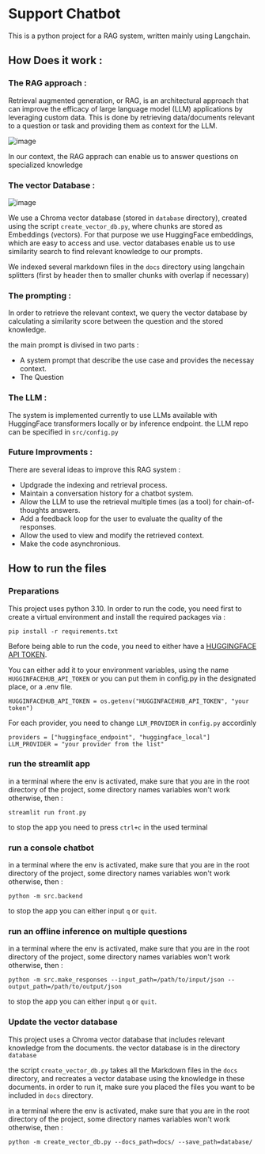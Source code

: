# Support Chatbot

This is a python project for a RAG system, written mainly using Langchain.

## How Does it work :

### The RAG approach :

Retrieval augmented generation, or RAG, is an architectural approach that can improve the efficacy of large language model (LLM) applications by leveraging custom data. This is done by retrieving data/documents relevant to a question or task and providing them as context for the LLM.


![image](https://github.com/nizar139/support-chatbot/assets/93913464/03b6b43a-fa43-4810-9c9b-4de5df2cebae)


In our context, the RAG apprach can enable us to answer questions on specialized knowledge

### The vector Database :

![image](https://github.com/nizar139/support-chatbot/assets/93913464/5dc21c5a-d579-47d2-bc05-379402a90b13)


We use a Chroma vector database (stored in `database` directory), created using the script `create_vector_db.py`, where chunks are stored as Embeddings (vectors). For that purpose we use HuggingFace embeddings, which are easy to access and use. vector databases enable us to use similarity search to find relevant knowledge to our prompts.

We indexed several markdown files in the `docs` directory using langchain splitters (first by header then to smaller chunks with overlap if necessary)

### The prompting :

In order to retrieve the relevant context, we query the vector database by calculating a similarity score between the question and the stored knowledge.

the main prompt is divised in two parts :
- A system prompt that describe the use case and provides the necessay context.
- The Question

### The LLM :

The system is implemented currently to use LLMs available with HuggingFace transformers locally or by inference endpoint. the LLM repo can be specified in `src/config.py`

### Future Improvments :

There are several ideas to improve this RAG system :

- Updgrade the indexing and retrieval process.
- Maintain a conversation history for a chatbot system.
- Allow the LLM to use the retrieval multiple times (as a tool) for chain-of-thoughts answers.
- Add a feedback loop for the user to evaluate the quality of the responses.
- Allow the used to view and modify the retrieved context.
- Make the code asynchronious.

## How to run the files

### Preparations

This project uses python 3.10. In order to run the code, you need first to create a virtual environment and install the required packages via :

```
pip install -r requirements.txt
```

Before being able to run the code, you need to either have a [HUGGINGFACE API TOKEN](https://huggingface.co/settings/tokens).

You can either add it to your environment variables, using the name `HUGGINFACEHUB_API_TOKEN`
or you can put them in config.py in the designated place, or a .env file.

```                          
HUGGINFACEHUB_API_TOKEN = os.getenv("HUGGINFACEHUB_API_TOKEN", "your token") 
```

For each provider, you need to change `LLM_PROVIDER` in `config.py` accordinly 
```
providers = ["huggingface_endpoint", "huggingface_local"]
LLM_PROVIDER = "your provider from the list"
``` 

### run the streamlit app 

in a terminal where the env is activated, make sure that you are in the root directory of the project, some directory names variables won't work otherwise, then :
```
streamlit run front.py
```
to stop the app you need to press `ctrl+c` in the used terminal

### run a console chatbot

in a terminal where the env is activated, make sure that you are in the root directory of the project, some directory names variables won't work otherwise, then :
```
python -m src.backend
```
to stop the app you can either input `q` or `quit`.

### run an offline inference on multiple questions

in a terminal where the env is activated, make sure that you are in the root directory of the project, some directory names variables won't work otherwise, then :
```
python -m src.make_responses --input_path=/path/to/input/json --output_path=/path/to/output/json
```
to stop the app you can either input `q` or `quit`.

### Update the vector database 

This project uses a Chroma vector database that includes relevant knowledge from the documents. the vector database is in the directory `database`

the script `create_vector_db.py` takes all the Markdown files in the `docs` directory, and recreates a vector database using the knowledge in these documents.
in order to run it, make sure you placed the files you want to be included in `docs` directory.

in a terminal where the env is activated, make sure that you are in the root directory of the project, some directory names variables won't work otherwise, then :
```
python -m create_vector_db.py --docs_path=docs/ --save_path=database/
```

